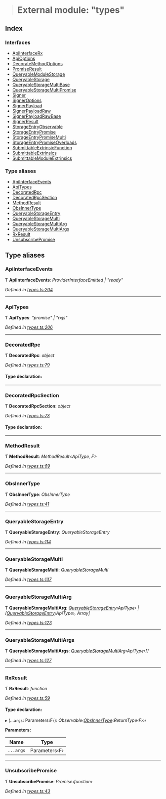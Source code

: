 > # External module: "types"

## Index

### Interfaces

* [ApiInterfaceRx](../interfaces/_types_.apiinterfacerx.md)
* [ApiOptions](../interfaces/_types_.apioptions.md)
* [DecorateMethodOptions](../interfaces/_types_.decoratemethodoptions.md)
* [PromiseResult](../interfaces/_types_.promiseresult.md)
* [QueryableModuleStorage](../interfaces/_types_.queryablemodulestorage.md)
* [QueryableStorage](../interfaces/_types_.queryablestorage.md)
* [QueryableStorageMultiBase](../interfaces/_types_.queryablestoragemultibase.md)
* [QueryableStorageMultiPromise](../interfaces/_types_.queryablestoragemultipromise.md)
* [Signer](../interfaces/_types_.signer.md)
* [SignerOptions](../interfaces/_types_.signeroptions.md)
* [SignerPayload](../interfaces/_types_.signerpayload.md)
* [SignerPayloadRaw](../interfaces/_types_.signerpayloadraw.md)
* [SignerPayloadRawBase](../interfaces/_types_.signerpayloadrawbase.md)
* [SignerResult](../interfaces/_types_.signerresult.md)
* [StorageEntryObservable](../interfaces/_types_.storageentryobservable.md)
* [StorageEntryPromise](../interfaces/_types_.storageentrypromise.md)
* [StorageEntryPromiseMulti](../interfaces/_types_.storageentrypromisemulti.md)
* [StorageEntryPromiseOverloads](../interfaces/_types_.storageentrypromiseoverloads.md)
* [SubmittableExtrinsicFunction](../interfaces/_types_.submittableextrinsicfunction.md)
* [SubmittableExtrinsics](../interfaces/_types_.submittableextrinsics.md)
* [SubmittableModuleExtrinsics](../interfaces/_types_.submittablemoduleextrinsics.md)

### Type aliases

* [ApiInterfaceEvents](_types_.md#apiinterfaceevents)
* [ApiTypes](_types_.md#apitypes)
* [DecoratedRpc](_types_.md#decoratedrpc)
* [DecoratedRpcSection](_types_.md#decoratedrpcsection)
* [MethodResult](_types_.md#methodresult)
* [ObsInnerType](_types_.md#obsinnertype)
* [QueryableStorageEntry](_types_.md#queryablestorageentry)
* [QueryableStorageMulti](_types_.md#queryablestoragemulti)
* [QueryableStorageMultiArg](_types_.md#queryablestoragemultiarg)
* [QueryableStorageMultiArgs](_types_.md#queryablestoragemultiargs)
* [RxResult](_types_.md#rxresult)
* [UnsubscribePromise](_types_.md#unsubscribepromise)

## Type aliases

###  ApiInterfaceEvents

Ƭ **ApiInterfaceEvents**: *ProviderInterfaceEmitted | "ready"*

*Defined in [types.ts:204](https://github.com/polkadot-js/api/blob/9b1aa6a/packages/api/src/types.ts#L204)*

___

###  ApiTypes

Ƭ **ApiTypes**: *"promise" | "rxjs"*

*Defined in [types.ts:206](https://github.com/polkadot-js/api/blob/9b1aa6a/packages/api/src/types.ts#L206)*

___

###  DecoratedRpc

Ƭ **DecoratedRpc**: *object*

*Defined in [types.ts:79](https://github.com/polkadot-js/api/blob/9b1aa6a/packages/api/src/types.ts#L79)*

#### Type declaration:

___

###  DecoratedRpcSection

Ƭ **DecoratedRpcSection**: *object*

*Defined in [types.ts:73](https://github.com/polkadot-js/api/blob/9b1aa6a/packages/api/src/types.ts#L73)*

#### Type declaration:

___

###  MethodResult

Ƭ **MethodResult**: *MethodResult<ApiType, F>*

*Defined in [types.ts:69](https://github.com/polkadot-js/api/blob/9b1aa6a/packages/api/src/types.ts#L69)*

___

###  ObsInnerType

Ƭ **ObsInnerType**: *ObsInnerType<O>*

*Defined in [types.ts:41](https://github.com/polkadot-js/api/blob/9b1aa6a/packages/api/src/types.ts#L41)*

___

###  QueryableStorageEntry

Ƭ **QueryableStorageEntry**: *QueryableStorageEntry<ApiType>*

*Defined in [types.ts:114](https://github.com/polkadot-js/api/blob/9b1aa6a/packages/api/src/types.ts#L114)*

___

###  QueryableStorageMulti

Ƭ **QueryableStorageMulti**: *QueryableStorageMulti<ApiType>*

*Defined in [types.ts:137](https://github.com/polkadot-js/api/blob/9b1aa6a/packages/api/src/types.ts#L137)*

___

###  QueryableStorageMultiArg

Ƭ **QueryableStorageMultiArg**: *[QueryableStorageEntry](_types_.md#queryablestorageentry)‹ApiType› | [[QueryableStorageEntry](_types_.md#queryablestorageentry)‹ApiType›, Array]*

*Defined in [types.ts:123](https://github.com/polkadot-js/api/blob/9b1aa6a/packages/api/src/types.ts#L123)*

___

###  QueryableStorageMultiArgs

Ƭ **QueryableStorageMultiArgs**: *[QueryableStorageMultiArg](_types_.md#queryablestoragemultiarg)‹ApiType›[]*

*Defined in [types.ts:127](https://github.com/polkadot-js/api/blob/9b1aa6a/packages/api/src/types.ts#L127)*

___

###  RxResult

Ƭ **RxResult**: *function*

*Defined in [types.ts:59](https://github.com/polkadot-js/api/blob/9b1aa6a/packages/api/src/types.ts#L59)*

#### Type declaration:

▸ (...`args`: Parameters‹F›): *Observable‹[ObsInnerType](_types_.md#obsinnertype)‹ReturnType‹F›››*

**Parameters:**

Name | Type |
------ | ------ |
`...args` | Parameters‹F› |

___

###  UnsubscribePromise

Ƭ **UnsubscribePromise**: *Promise‹function›*

*Defined in [types.ts:43](https://github.com/polkadot-js/api/blob/9b1aa6a/packages/api/src/types.ts#L43)*
